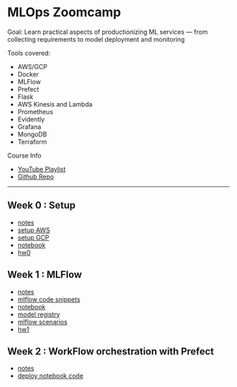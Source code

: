 # MLOps Zoomcamp

Goal: Learn practical aspects of productionizing ML services — from collecting requirements to model deployment and monitoring

Tools covered:

- AWS/GCP
- Docker
- MLFlow
- Prefect
- Flask
- AWS Kinesis and Lambda
- Prometheus
- Evidently
- Grafana
- MongoDB
- Terraform

Course Info

- [YouTube Playlist](https://www.youtube.com/playlist?list=PL3MmuxUbc_hIUISrluw_A7wDSmfOhErJK)
- [Github Repo](https://github.com/DataTalksClub/mlops-zoomcamp)

---

## Week 0 : Setup

- [notes](0_intro/README.md)
- [setup AWS](0_intro/setup/setup-aws.md)
- [setup GCP](0_intro/setup/setup-gcp.md)
- [notebook](0_intro/duration-pred.ipynb)
- [hw0](0_intro/homework.ipynb)

## Week 1 : MLFlow

- [notes](1_experiment_tracking/README.md)
- [mlflow code snippets](1_experiment_tracking/mlflow.md)
- [notebook](1_experiment_tracking/duration-pred.ipynb)
- [model registry](1_experiment_tracking/model-registry.ipynb)
- [mlflow scenarios](1_experiment_tracking/scenarios.ipynb)
- [hw1](1_experiment_tracking/homework/homework.ipynb)

## Week 2 : WorkFlow orchestration with Prefect

- [notes](2_orchestration/README.md)
- [deploy notebook code](2_orchestration/model_training.py)
